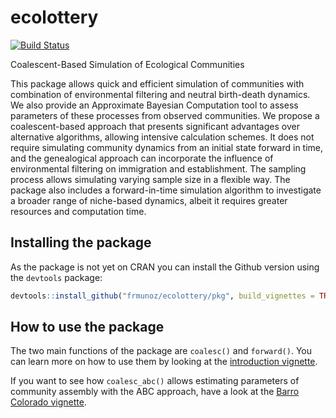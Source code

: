 # ecolottery
[![Build Status](https://travis-ci.org/frmunoz/ecolottery.svg?branch=master)](https://travis-ci.org/frmunoz/ecolottery)

Coalescent-Based Simulation of Ecological Communities

This package allows quick and efficient simulation of communities with combination of environmental filtering and neutral birth-death dynamics. We also provide an Approximate Bayesian Computation tool to assess parameters of these processes from observed communities.
We propose a coalescent-based approach that presents significant advantages over alternative algorithms, allowing intensive calculation schemes. It does not require simulating community dynamics from an initial state forward in time, and the genealogical approach can incorporate the influence of environmental filtering on immigration and establishment. The sampling process allows simulating varying sample size in a flexible way.
The package also includes a forward-in-time simulation algorithm to investigate a broader range of niche-based dynamics, albeit it requires greater resources and computation time.

## Installing the package

As the package is not yet on CRAN you can install the Github version using the `devtools` package:
```r
devtools::install_github("frmunoz/ecolottery/pkg", build_vignettes = TRUE)
```

## How to use the package

The two main functions of the package are `coalesc()` and `forward()`. You can learn more on how to use them by looking at the [introduction vignette](pkg/vignettes/coalesc_vignette.Rmd).

If you want to see how `coalesc_abc()` allows estimating parameters of community assembly with the ABC approach, have a look at the [Barro Colorado vignette](pkg/vignettes/Barro_Colorado.Rmd).
